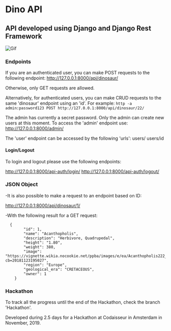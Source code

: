 # Dino API

## API developed using Django and Django Rest Framework

![Gif](/images/Recording.gif)

### Endpoints

If you are an authenticated user, you can make POST requests to the following endpoint: http://127.0.0.1:8000/api/dinosaur/

Otherwise, only GET requests are allowed.

Alternatively, for authenticated users, you can make CRUD requests to the same 'dinosaur' endpoint using an 'id'. For example: 
```http -a admin:password123 POST http://127.0.0.1:8000/api/dinosaur/22/```

The admin has currently a secret password. Only the admin can create new users at this moment. To access the 'admin' endpoint use: http://127.0.0.1:8000/admin/

The 'user' endpoint can be accessed by the following 'urls':
users/
users/id

#### Login/Logout

To login and logout please use the following endpoints:

http://127.0.0.1:8000/api-auth/login/
http://127.0.0.1:8000/api-auth/logout/

### JSON Object

-It is also possible to make a request to an endpoint based on ID:

http://127.0.0.1:8000/api/dinosaur/1/

-With the following result for a GET request:

```
  {
        "id": 1,
        "name": "Acanthopholis",
        "description": "Herbivore, Quadrupedal",
        "height": "1.80",
        "weight": 380,
        "image": "https://vignette.wikia.nocookie.net/ppba/images/e/ea/Acanthopholis222_29db.jpg/revision/latest?cb=20181123195027",
        "region": "Europe",
        "geological_era": "CRETACEOUS",
        "owner": 1
    }
```

### Hackathon

To track all the progress until the end of the Hackathon, check the branch 'Hackathon'.

Developed during 2.5 days for a Hackathon at Codaisseur in Amsterdam in November, 2019.
